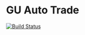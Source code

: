 # GU Auto Trade
[![Build Status](https://travis-ci.com/Vitalynx/GU-Auto-Trade.svg?token=NKFmhAEfxdw98VqiNRbx&branch=master)](https://travis-ci.com/Vitalynx/GU-Auto-Trade)
